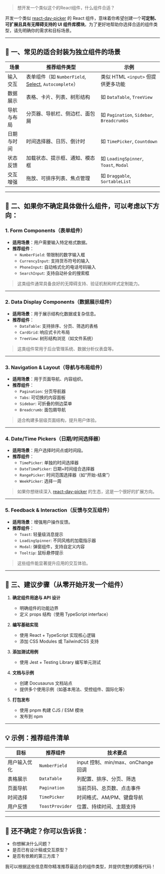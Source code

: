 
> 想开发一个类似这个的React组件，什么组件合适？

开发一个类似 [react-day-picker](file:///Users/ll/Desktop/learn-notes/frontend/react/3rd/react-day-picker/website/node_modules/react-day-picker) 的 React 组件，意味着你希望创建一个**可定制、可扩展且具有无障碍支持的 UI 组件库模块**。为了更好地帮助你选择合适的组件类型，请先明确你的需求和目标场景。

---

## 🎯 一、常见的适合封装为独立组件的场景

| 场景 | 推荐组件类型 | 示例 |
|------|---------------|------|
| 输入交互 | 表单组件（如 `NumberField`, [Select](file:///Users/ll/Desktop/learn-notes/frontend/react/3rd/react-day-picker/src/components/Select.tsx#L8-L10), `Autocomplete`） | 类似 HTML `<input>` 但提供更多功能 |
| 数据展示 | 表格、卡片、列表、树形结构 | 如 `DataTable`, `TreeView` |
| 导航与布局 | 分页器、导航栏、侧边栏、面包屑 | 如 `Pagination`, `Sidebar`, `Breadcrumbs` |
| 日期与时间 | 时间选择器、日历、倒计时 | 如 `TimePicker`, `Countdown` |
| 状态反馈 | 加载状态、提示框、通知、模态框 | 如 `LoadingSpinner`, `Toast`, `Modal` |
| 交互增强 | 拖放、可排序列表、焦点管理 | 如 `Draggable`, `SortableList` |

---

## 🧱 二、如果你不确定具体做什么组件，可以考虑以下方向：

### 1. **Form Components（表单组件）**
- **适用场景**：用户需要输入特定格式数据。
- **推荐组件**：
  - `NumberField`: 带限制的数字输入框
  - `CurrencyInput`: 支持货币符号的输入
  - `PhoneInput`: 自动格式化的电话号码输入
  - `SearchInput`: 支持自动补全的搜索框

> 这类组件通常具备良好的无障碍支持、验证机制和样式定制能力。

---

### 2. Data Display Components（数据展示组件）
- **适用场景**：用于展示结构化数据或复杂信息。
- **推荐组件**：
  - `DataTable`: 支持排序、分页、筛选的表格
  - `CardGrid`: 响应式卡片布局
  - `TreeView`: 树形结构浏览（如文件系统）

> 这类组件常用于后台管理系统、数据分析仪表盘等。

---

### 3. Navigation & Layout（导航与布局组件）
- **适用场景**：用于页面导航、内容组织。
- **推荐组件**：
  - `Pagination`: 分页导航器
  - `Tabs`: 可切换的内容面板
  - `Sidebar`: 可折叠的侧边菜单
  - `Breadcrumb`: 面包屑导航

> 适合构建多层级页面结构，提升用户体验。

---

### 4. Date/Time Pickers（日期/时间选择器）
- **适用场景**：用户选择时间点或时间段。
- **推荐组件**：
  - `TimePicker`: 单独的时间选择器
  - `DateTimePicker`: 日期+时间组合选择器
  - `RangePicker`: 时间范围选择器（如“开始-结束”）
  - `WeekPicker`: 选择一周

> 如果你想继续深入 [react-day-picker](file:///Users/ll/Desktop/learn-notes/frontend/react/3rd/react-day-picker/website/node_modules/react-day-picker) 的生态，这是一个很好的扩展方向。

---

### 5. Feedback & Interaction（反馈与交互组件）
- **适用场景**：增强用户操作反馈。
- **推荐组件**：
  - `Toast`: 轻量级消息提示
  - `LoadingSpinner`: 不同风格的加载指示器
  - `Modal`: 弹窗组件，支持自定义内容
  - `Tooltip`: 鼠标悬停提示

> 这些组件能显著提升应用的交互体验。

---

## 🔧 三、建议步骤（从零开始开发一个组件）

1. **确定组件用途与 API 设计**
   - 明确组件的功能边界
   - 定义 props 结构（使用 TypeScript interface）

2. **编写基础实现**
   - 使用 React + TypeScript 实现核心逻辑
   - 添加 CSS Modules 或 TailwindCSS 支持

3. **添加测试用例**
   - 使用 Jest + Testing Library 编写单元测试

4. **文档与示例**
   - 创建 Docusaurus 文档站点
   - 提供多个使用示例（如基本用法、受控组件、国际化等）

5. **打包发布**
   - 使用 pnpm 构建 CJS / ESM 模块
   - 发布到 npm

---

## 💡 示例：推荐组件清单

| 目标 | 推荐组件 | 技术要点 |
|------|----------|-----------|
| 用户输入优化 | `NumberField` | input 控制、min/max、onChange 回调 |
| 表格展示 | `DataTable` | 列配置、排序、分页、筛选 |
| 页面导航 | `Pagination` | 当前页码、总页数、点击事件 |
| 时间选择 | `TimePicker` | 时间格式、AM/PM、键盘导航 |
| 用户反馈 | `ToastProvider` | 位置、持续时间、主题支持 |

---

## 🤔 还不确定？你可以告诉我：

- 你想解决什么问题？
- 是否已有设计稿或交互原型？
- 是否有依赖的第三方库？

我可以根据这些信息帮你精准推荐最适合的组件类型，并提供完整的模板代码！